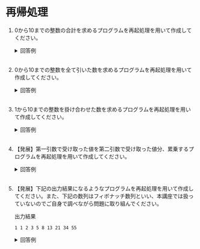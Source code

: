 # 再帰処理

1. 0から10までの整数の合計を求めるプログラムを再起処理を用いて作成してください。

	<details><summary>回答例</summary><div>
		
	```
    public class Practice {
        public static void main(String[] args) {
            System.out.println(test(1));
        }

        public static int test(int num) {
            if (num > 10) {
                return 0;
            } else {
                return test(num + 1) + num;
            }
        }
    }

    // コマンドライン操作
    $ javac Practice.java
    $ java Practice

    // 出力
    55
	```
		
	</div></details>
	

	<br>

2. 0から10までの整数を全て引いた数を求めるプログラムを再起処理を用いて作成してください。

	<details><summary>回答例</summary><div>
		
	```
    public class Practice {
        public static void main(String[] args) {
            System.out.println(test(1));
        }

        public static int test(int num) {
            if (num > 10) {
                return 0;
            } else {
                return test(num + 1) - num;
            }
        }
    }

    // コマンドライン操作
    $ javac Practice.java
    $ java Practice

    // 出力
    -55
	```
		
	</div></details>

	<br>

3. 1から10までの整数を掛け合わせた数を求めるプログラムを再起処理を用いて作成してください。

	<details><summary>回答例</summary><div>
		
	```
    public class Practice {
        public static void main(String[] args) {
            System.out.println(test(1));
        }

        public static int test(int num) {
            if (num > 10) {
                return 1;
            } else {
                return test(num + 1) * num;
            }
        }
    }

    // コマンドライン操作
    $ javac Practice.java
    $ java Practice

    // 出力
    3628800
	```
	
	</div></details>
	
	<br>

4. 【発展】第一引数で受け取った値を第二引数で受け取った値分、累乗するプログラムを再起処理を用いて作成してください。

	<details><summary>回答例</summary><div>
		
	```
    public class Practice {
        public static void main(String args[]){
            int num1 = 3;
            int num2 = 3;
            System.out.println(test(num1, num2));
        }
        public static int test(int num1, int num2){
            if (num2 == 0) {
                return 1;
            } else {
                return num1 * test(num1, num2 - 1);
            }
        }
    }

    // コマンドライン操作
    $ javac Practice.java
    $ java Practice

    // 出力
    27
	```
		
	</div></details>
	
	<br>

5. 【発展】下記の出力結果になるようなプログラムを再起処理を用いて作成してください。また、下記の数列はフィボナッチ数列といい、本講座では扱っていないのでご自身で調べながら問題に取り組んでください。
    
    出力結果

    ```
    1 1 2 3 5 8 13 21 34 55 
    ```



	<details><summary>回答例</summary><div>
		
	```
    public class Practice {
        public static void main(String[] args) {
            int count = 10;
            for (int i = 1; i <= count; i++) {
                int fibonacciNumber = test(i);
                System.out.print(fibonacciNumber + " ");
            }
        }

        public static int test(int num) {
            if (num == 0)
                return 0;
            else if (num == 1)
                return 1;
            else
                return test(num - 1) + test(num - 2);
        }
    }

    // コマンドライン操作
    $ javac Practice.java
    $ java Practice

    // 出力
    1 1 2 3 5 8 13 21 34 55 
	```
		
	</div></details>
	
	<br>
